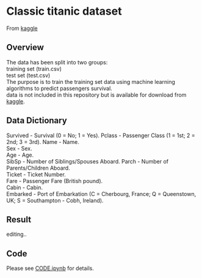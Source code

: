 # Classic titanic dataset

From [kaggle](https://www.kaggle.com/c/titanic/data)

## Overview

The data has been split into two groups:  
training set (train.csv)  
test set (test.csv)  
The purpose is to train the training set data using machine learning algorithms to predict passengers survival.  
data is not included in this repository but is available for download from [kaggle](https://www.kaggle.com/c/titanic/data).  

## Data Dictionary

Survived - Survival (0 = No; 1 = Yes). 
Pclass - Passenger Class (1 = 1st; 2 = 2nd; 3 = 3rd). 
Name - Name.  
Sex - Sex.  
Age - Age.     
SibSp - Number of Siblings/Spouses Aboard. 
Parch - Number of Parents/Children Aboard.  
Ticket - Ticket Number.  
Fare - Passenger Fare (British pound).  
Cabin - Cabin.  
Embarked - Port of Embarkation (C = Cherbourg, France; Q = Queenstown, UK; S = Southampton - Cobh, Ireland).  

## Result

editing..   

## Code
Please see [CODE.ipynb]() for details.
